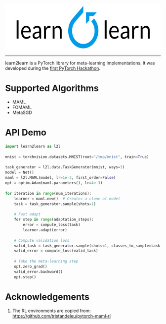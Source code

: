 <p align="center"><img src="./assets/l2l-full.png" height="150px" /></p>

--------------------------------------------------------------------------------

learn2learn is a PyTorch library for meta-learning implementations.
It was developed during the [first PyTorch Hackathon](http://pytorchmpk.devpost.com/).

# Supported Algorithms

* MAML
* FOMAML
* MetaSGD

# API Demo

~~~python
import learn2learn as l2l

mnist = torchvision.datasets.MNIST(root="/tmp/mnist", train=True)

task_generator = l2l.data.TaskGenerator(mnist, ways=3)
model = Net()
maml = l2l.MAML(model, lr=1e-3, first_order=False)
opt = optim.Adam(maml.parameters(), lr=4e-3)

for iteration in range(num_iterations):
    learner = maml.new()  # Creates a clone of model
    task = task_generator.sample(shots=1)

    # Fast adapt
    for step in range(adaptation_steps):
        error = compute_loss(task)
        learner.adapt(error)

    # Compute validation loss
    valid_task = task_generator.sample(shots=1, classes_to_sample=task.sampled_classes)
    valid_error = compute_loss(valid_task)

    # Take the meta-learning step
    opt.zero_grad()
    valid_error.backward()
    opt.step()
~~~

# Acknowledgements

1. The RL environments are copied from: https://github.com/tristandeleu/pytorch-maml-rl

